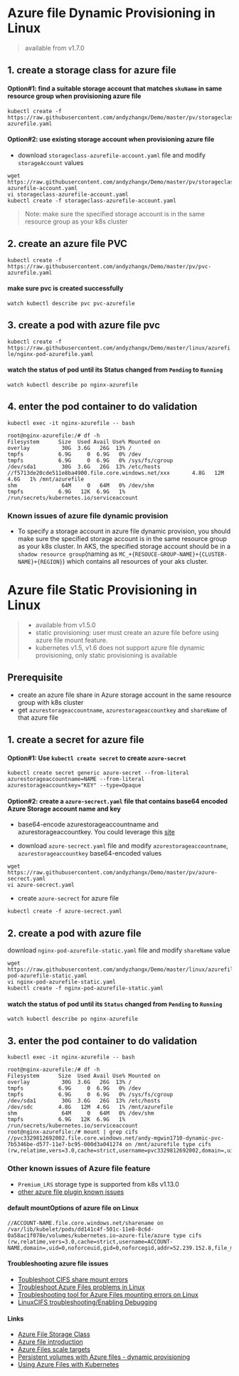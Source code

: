 # Azure file Dynamic Provisioning in Linux 
> available from v1.7.0
## 1. create a storage class for azure file
#### Option#1: find a suitable storage account that matches ```skuName``` in same resource group when provisioning azure file
```
kubectl create -f https://raw.githubusercontent.com/andyzhangx/Demo/master/pv/storageclass-azurefile.yaml
```

#### Option#2: use existing storage account when provisioning azure file
 - download `storageclass-azurefile-account.yaml` file and modify `storageAccount` values
```
wget https://raw.githubusercontent.com/andyzhangx/Demo/master/pv/storageclass-azurefile-account.yaml
vi storageclass-azurefile-account.yaml
kubectl create -f storageclass-azurefile-account.yaml
```
 > Note: make sure the specified storage account is in the same resource group as your k8s cluster

## 2. create an azure file PVC
```kubectl create -f https://raw.githubusercontent.com/andyzhangx/Demo/master/pv/pvc-azurefile.yaml```

#### make sure pvc is created successfully
```watch kubectl describe pvc pvc-azurefile```

## 3. create a pod with azure file pvc
```kubectl create -f https://raw.githubusercontent.com/andyzhangx/Demo/master/linux/azurefile/nginx-pod-azurefile.yaml```

#### watch the status of pod until its Status changed from `Pending` to `Running`
```watch kubectl describe po nginx-azurefile```

## 4. enter the pod container to do validation
```kubectl exec -it nginx-azurefile -- bash```

```
root@nginx-azurefile:/# df -h
Filesystem      Size  Used Avail Use% Mounted on
overlay          30G  3.6G   26G  13% /
tmpfs           6.9G     0  6.9G   0% /dev
tmpfs           6.9G     0  6.9G   0% /sys/fs/cgroup
/dev/sda1        30G  3.6G   26G  13% /etc/hosts
//f5713de20cde511e8ba4900.file.core.windows.net/xxx       4.8G   12M  4.6G   1% /mnt/azurefile
shm              64M     0   64M   0% /dev/shm
tmpfs           6.9G   12K  6.9G   1% /run/secrets/kubernetes.io/serviceaccount
```
### Known issues of azure file dynamic provision
 - To specify a storage account in azure file dynamic provision, you should make sure the specified storage account is in the same resource group as your k8s cluster. In AKS, the specified storage account should be in a `shadow resource group`(naming as `MC_+{RESOUCE-GROUP-NAME}+{CLUSTER-NAME}+{REGION}`) which contains all resources of your aks cluster. 

# Azure file Static Provisioning in Linux 
>  - available from v1.5.0
>  - static provisioning: user must create an azure file before using azure file mount feature.
>  - kubernetes v1.5, v1.6 does not support azure file dynamic provisioning, only static provisioning is available 

## Prerequisite
 - create an azure file share in Azure storage account in the same resource group with k8s cluster
 - get `azurestorageaccountname`, `azurestorageaccountkey` and `shareName` of that azure file
 
## 1. create a secret for azure file
#### Option#1: Use `kubectl create secret` to create `azure-secret`
```
kubectl create secret generic azure-secret --from-literal azurestorageaccountname=NAME --from-literal azurestorageaccountkey="KEY" --type=Opaque
```
 
#### Option#2: create a `azure-secrect.yaml` file that contains base64 encoded Azure Storage account name and key
 - base64-encode azurestorageaccountname and azurestorageaccountkey. You could leverage this [site](https://www.base64encode.net/)

 - download `azure-secrect.yaml` file and modify `azurestorageaccountname`, `azurestorageaccountkey` base64-encoded values
```
wget https://raw.githubusercontent.com/andyzhangx/Demo/master/pv/azure-secrect.yaml
vi azure-secrect.yaml
```

 - create `azure-secrect` for azure file
```
kubectl create -f azure-secrect.yaml
```

## 2. create a pod with azure file
download `nginx-pod-azurefile-static.yaml` file and modify `shareName` value
```
wget https://raw.githubusercontent.com/andyzhangx/Demo/master/linux/azurefile/nginx-pod-azurefile-static.yaml
vi nginx-pod-azurefile-static.yaml
kubectl create -f nginx-pod-azurefile-static.yaml
```

#### watch the status of pod until its `Status` changed from `Pending` to `Running`
```watch kubectl describe po nginx-azurefile```

## 3. enter the pod container to do validation
```kubectl exec -it nginx-azurefile -- bash```

```
root@nginx-azurefile:/# df -h
Filesystem      Size  Used Avail Use% Mounted on
overlay          30G  3.6G   26G  13% /
tmpfs           6.9G     0  6.9G   0% /dev
tmpfs           6.9G     0  6.9G   0% /sys/fs/cgroup
/dev/sda1        30G  3.6G   26G  13% /etc/hosts
/dev/sdc        4.8G   12M  4.6G   1% /mnt/azurefile
shm              64M     0   64M   0% /dev/shm
tmpfs           6.9G   12K  6.9G   1% /run/secrets/kubernetes.io/serviceaccount
root@nginx-azurefile:/# mount | grep cifs
//pvc3329812692002.file.core.windows.net/andy-mgwin1710-dynamic-pvc-7b5346be-d577-11e7-bc95-000d3a041274 on /mnt/azurefile type cifs (rw,relatime,vers=3.0,cache=strict,username=pvc3329812692002,domain=,uid=0,noforceuid,gid=0,noforcegid,addr=52.239.184.8,file_mode=0777,dir_mode=0777,persistenthandles,nounix,serverino,mapposix,rsize=1048576,wsize=1048576,echo_interval=60,actimeo=1)
```

### Other known issues of Azure file feature
 - `Premium_LRS` storage type is supported from k8s v1.13.0
 - [other azure file plugin known issues](https://github.com/andyzhangx/demo/blob/master/issues/azurefile-issues.md)
 
#### default mountOptions of azure file on Linux
```
//ACCOUNT-NAME.file.core.windows.net/sharename on /var/lib/kubelet/pods/dd141c4f-501c-11e8-8c6d-0a58ac1f078e/volumes/kubernetes.io~azure-file/azure type cifs (rw,relatime,vers=3.0,cache=strict,username=ACCOUNT-NAME,domain=,uid=0,noforceuid,gid=0,noforcegid,addr=52.239.152.8,file_mode=0755,dir_mode=0755,persistenthandles,nounix,serverino,mapposix,rsize=1048576,wsize=1048576,echo_interval=60,actimeo=1)
```

#### Troubleshooting azure file issues
 - [Toubleshoot CIFS share mount errors](https://superuser.com/questions/430163/cifs-share-mount-errors)
 - [Troubleshoot Azure Files problems in Linux](https://docs.microsoft.com/en-us/azure/storage/files/storage-troubleshoot-linux-file-connection-problems)
 - [Troubleshooting tool for Azure Files mounting errors on Linux](https://gallery.technet.microsoft.com/Troubleshooting-tool-for-02184089)
 - [LinuxCIFS troubleshooting/Enabling Debugging](https://wiki.samba.org/index.php/LinuxCIFS_troubleshooting#Enabling_Debugging)

#### Links
 - [Azure File Storage Class](https://kubernetes.io/docs/concepts/storage/storage-classes/#azure-file)
 - [Azure file introduction](https://docs.microsoft.com/en-us/azure/storage/files/storage-files-introduction)
 - [Azure Files scale targets](https://docs.microsoft.com/en-us/azure/storage/common/storage-scalability-targets#azure-files-scale-targets)
 - [Persistent volumes with Azure files - dynamic provisioning](https://docs.microsoft.com/en-us/azure/aks/azure-files-dynamic-pv)
 - [Using Azure Files with Kubernetes](https://docs.microsoft.com/en-us/azure/aks/azure-files)


